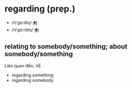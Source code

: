 # regarding (prep.)

- /rɪˈɡɑːdɪŋ/ [🔊](https://www.oxfordlearnersdictionaries.com/media/english/uk_pron/r/reg/regar/regarding__gb_1.mp3)
- /rɪˈɡɑːrdɪŋ/ [🔊](https://www.oxfordlearnersdictionaries.com/media/english/us_pron/r/reg/regar/regarding__us_1.mp3)

## relating to somebody/something; about somebody/something

Liên quan đến; Về

- regarding something
- regarding somebody